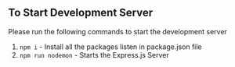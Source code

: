 ## To Start Development Server

Please run the following commands to start the development server

1. `npm i`  -  Install all the packages listen in package.json file
2. `npm run nodemon`  -  Starts the Express.js Server
